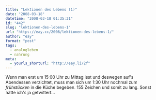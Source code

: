 ```yaml
---
title: "Lektionen des Lebens (1)"
date: "2008-03-18"
datetime: "2008-03-18 01:35:31"
id: "442"
slug: "lektionen-des-lebens-1"
url: "https://eay.cc/2008/lektionen-des-lebens-1/"
author: "eay"
format: "post"
tags:
  - analogleben
  - nahrung
meta:
  - yourls_shorturl: "http://eay.li/2f"
---
```


Wenn man erst um 15:00 Uhr zu Mittag isst und deswegen auf's Abendessen verzichtet, muss man sich um 1:30 Uhr nochmal zum _frühstücken_ in die Küche begeben. 155 Zeichen und somit zu lang. Sonst hätte ich's ja getwittert...
